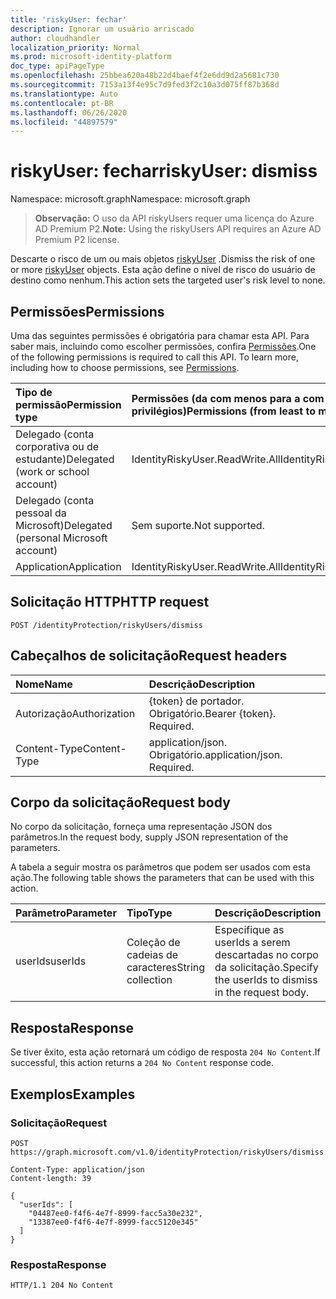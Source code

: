 ```yaml
---
title: 'riskyUser: fechar'
description: Ignorar um usuário arriscado
author: cloudhandler
localization_priority: Normal
ms.prod: microsoft-identity-platform
doc_type: apiPageType
ms.openlocfilehash: 25bbea620a48b22d4baef4f2e6dd9d2a5681c730
ms.sourcegitcommit: 7153a13f4e95c7d9fed3f2c10a3d075ff87b368d
ms.translationtype: Auto
ms.contentlocale: pt-BR
ms.lasthandoff: 06/26/2020
ms.locfileid: "44897579"
---
```

# <a name="riskyuser-dismiss"></a><span data-ttu-id="d3e75-103">riskyUser: fechar</span><span class="sxs-lookup"><span data-stu-id="d3e75-103">riskyUser: dismiss</span></span>
<span data-ttu-id="d3e75-104">Namespace: microsoft.graph</span><span class="sxs-lookup"><span data-stu-id="d3e75-104">Namespace: microsoft.graph</span></span>

><span data-ttu-id="d3e75-105">**Observação:** O uso da API riskyUsers requer uma licença do Azure AD Premium P2.</span><span class="sxs-lookup"><span data-stu-id="d3e75-105">**Note:** Using the riskyUsers API requires an Azure AD Premium P2 license.</span></span>

<span data-ttu-id="d3e75-106">Descarte o risco de um ou mais objetos [riskyUser](../resources/riskyuser.md) .</span><span class="sxs-lookup"><span data-stu-id="d3e75-106">Dismiss the risk of one or more [riskyUser](../resources/riskyuser.md) objects.</span></span> <span data-ttu-id="d3e75-107">Esta ação define o nível de risco do usuário de destino como nenhum.</span><span class="sxs-lookup"><span data-stu-id="d3e75-107">This action sets the targeted user's risk level to none.</span></span>

## <a name="permissions"></a><span data-ttu-id="d3e75-108">Permissões</span><span class="sxs-lookup"><span data-stu-id="d3e75-108">Permissions</span></span>
<span data-ttu-id="d3e75-p102">Uma das seguintes permissões é obrigatória para chamar esta API. Para saber mais, incluindo como escolher permissões, confira [Permissões](/graph/permissions_reference).</span><span class="sxs-lookup"><span data-stu-id="d3e75-p102">One of the following permissions is required to call this API. To learn more, including how to choose permissions, see [Permissions](/graph/permissions_reference).</span></span>

|<span data-ttu-id="d3e75-111">Tipo de permissão</span><span class="sxs-lookup"><span data-stu-id="d3e75-111">Permission type</span></span>      | <span data-ttu-id="d3e75-112">Permissões (da com menos para a com mais privilégios)</span><span class="sxs-lookup"><span data-stu-id="d3e75-112">Permissions (from least to most privileged)</span></span>              |
|:--------------------|:---------------------------------------------------------|
|<span data-ttu-id="d3e75-113">Delegado (conta corporativa ou de estudante)</span><span class="sxs-lookup"><span data-stu-id="d3e75-113">Delegated (work or school account)</span></span> | <span data-ttu-id="d3e75-114">IdentityRiskyUser.ReadWrite.All</span><span class="sxs-lookup"><span data-stu-id="d3e75-114">IdentityRiskyUser.ReadWrite.All</span></span>    |
|<span data-ttu-id="d3e75-115">Delegado (conta pessoal da Microsoft)</span><span class="sxs-lookup"><span data-stu-id="d3e75-115">Delegated (personal Microsoft account)</span></span> | <span data-ttu-id="d3e75-116">Sem suporte.</span><span class="sxs-lookup"><span data-stu-id="d3e75-116">Not supported.</span></span>    |
|<span data-ttu-id="d3e75-117">Application</span><span class="sxs-lookup"><span data-stu-id="d3e75-117">Application</span></span> | <span data-ttu-id="d3e75-118">IdentityRiskyUser.ReadWrite.All</span><span class="sxs-lookup"><span data-stu-id="d3e75-118">IdentityRiskyUser.ReadWrite.All</span></span> |

## <a name="http-request"></a><span data-ttu-id="d3e75-119">Solicitação HTTP</span><span class="sxs-lookup"><span data-stu-id="d3e75-119">HTTP request</span></span>

<!-- {
  "blockType": "ignored"
}
-->
``` http
POST /identityProtection/riskyUsers/dismiss
```

## <a name="request-headers"></a><span data-ttu-id="d3e75-120">Cabeçalhos de solicitação</span><span class="sxs-lookup"><span data-stu-id="d3e75-120">Request headers</span></span>
|<span data-ttu-id="d3e75-121">Nome</span><span class="sxs-lookup"><span data-stu-id="d3e75-121">Name</span></span>|<span data-ttu-id="d3e75-122">Descrição</span><span class="sxs-lookup"><span data-stu-id="d3e75-122">Description</span></span>|
|:---|:---|
|<span data-ttu-id="d3e75-123">Autorização</span><span class="sxs-lookup"><span data-stu-id="d3e75-123">Authorization</span></span>|<span data-ttu-id="d3e75-p103">{token} de portador. Obrigatório.</span><span class="sxs-lookup"><span data-stu-id="d3e75-p103">Bearer {token}. Required.</span></span>|
|<span data-ttu-id="d3e75-126">Content-Type</span><span class="sxs-lookup"><span data-stu-id="d3e75-126">Content-Type</span></span>|<span data-ttu-id="d3e75-p104">application/json. Obrigatório.</span><span class="sxs-lookup"><span data-stu-id="d3e75-p104">application/json. Required.</span></span>|

## <a name="request-body"></a><span data-ttu-id="d3e75-129">Corpo da solicitação</span><span class="sxs-lookup"><span data-stu-id="d3e75-129">Request body</span></span>
<span data-ttu-id="d3e75-130">No corpo da solicitação, forneça uma representação JSON dos parâmetros.</span><span class="sxs-lookup"><span data-stu-id="d3e75-130">In the request body, supply JSON representation of the parameters.</span></span>

<span data-ttu-id="d3e75-131">A tabela a seguir mostra os parâmetros que podem ser usados com esta ação.</span><span class="sxs-lookup"><span data-stu-id="d3e75-131">The following table shows the parameters that can be used with this action.</span></span>

|<span data-ttu-id="d3e75-132">Parâmetro</span><span class="sxs-lookup"><span data-stu-id="d3e75-132">Parameter</span></span>|<span data-ttu-id="d3e75-133">Tipo</span><span class="sxs-lookup"><span data-stu-id="d3e75-133">Type</span></span>|<span data-ttu-id="d3e75-134">Descrição</span><span class="sxs-lookup"><span data-stu-id="d3e75-134">Description</span></span>|
|:---|:---|:---|
|<span data-ttu-id="d3e75-135">userIds</span><span class="sxs-lookup"><span data-stu-id="d3e75-135">userIds</span></span>|<span data-ttu-id="d3e75-136">Coleção de cadeias de caracteres</span><span class="sxs-lookup"><span data-stu-id="d3e75-136">String collection</span></span>|<span data-ttu-id="d3e75-137">Especifique as userIds a serem descartadas no corpo da solicitação.</span><span class="sxs-lookup"><span data-stu-id="d3e75-137">Specify the userIds to dismiss in the request body.</span></span>|



## <a name="response"></a><span data-ttu-id="d3e75-138">Resposta</span><span class="sxs-lookup"><span data-stu-id="d3e75-138">Response</span></span>

<span data-ttu-id="d3e75-139">Se tiver êxito, esta ação retornará um código de resposta `204 No Content`.</span><span class="sxs-lookup"><span data-stu-id="d3e75-139">If successful, this action returns a `204 No Content` response code.</span></span>

## <a name="examples"></a><span data-ttu-id="d3e75-140">Exemplos</span><span class="sxs-lookup"><span data-stu-id="d3e75-140">Examples</span></span>

### <a name="request"></a><span data-ttu-id="d3e75-141">Solicitação</span><span class="sxs-lookup"><span data-stu-id="d3e75-141">Request</span></span>
<!-- {
  "blockType": "request",
  "name": "riskyuser_dismiss"
}
-->
``` http
POST https://graph.microsoft.com/v1.0/identityProtection/riskyUsers/dismiss

Content-Type: application/json
Content-length: 39

{
  "userIds": [
    "04487ee0-f4f6-4e7f-8999-facc5a30e232",
    "13387ee0-f4f6-4e7f-8999-facc5120e345"
  ]
}
```


### <a name="response"></a><span data-ttu-id="d3e75-142">Resposta</span><span class="sxs-lookup"><span data-stu-id="d3e75-142">Response</span></span>

<!-- {
  "blockType": "response",
  "truncated": true
}
-->
``` http
HTTP/1.1 204 No Content
```

